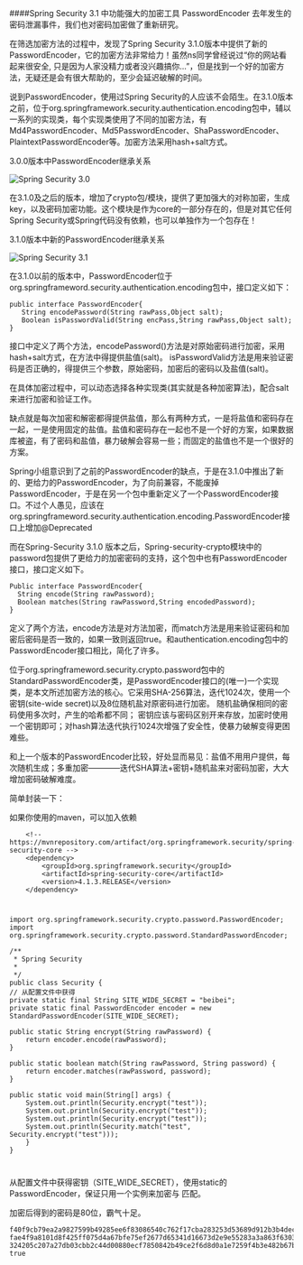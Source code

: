 ####Spring Security 3.1 中功能强大的加密工具 PasswordEncoder
去年发生的密码泄漏事件，我们也对密码加密做了重新研究。 
  
在筛选加密方法的过程中，发现了Spring Security 3.1.0版本中提供了新的PasswordEncoder，它的加密方法非常给力！虽然ns同学曾经说过“你的网站看起来很安全, 只是因为人家没精力或者没兴趣搞你...”，但是找到一个好的加密方法，无疑还是会有很大帮助的，至少会延迟破解的时间。  

说到PasswordEncoder，使用过Spring Security的人应该不会陌生。在3.1.0版本之前，位于org.springframework.security.authentication.encoding包中，辅以一系列的实现类，每个实现类使用了不同的加密方法，有Md4PasswordEncoder、Md5PasswordEncoder、ShaPasswordEncoder、PlaintextPasswordEncoder等。加密方法采用hash+salt方式。 

3.0.0版本中PasswordEncoder继承关系

![](https://github.com/silence940109/Java/blob/master/image/Security3.0.jpg "Spring Security 3.0")

在3.1.0及之后的版本，增加了crypto包/模块，提供了更加强大的对称加密，生成key，以及密码加密功能。这个模块是作为core的一部分存在的，但是对其它任何Spring Security或Spring代码没有依赖，也可以单独作为一个包存在！ 

3.1.0版本中新的PasswordEncoder继承关系 

![](https://github.com/silence940109/Java/blob/master/image/Security3.1.jpg "Spring Security 3.1")

在3.1.0以前的版本中，PasswordEncoder位于 
org.springframeword.security.authentication.encoding包中，接口定义如下： 

	public interface PasswordEncoder{  
	   String encodePassword(String rawPass,Object salt);  
	   Boolean isPasswordValid(String encPass,String rawPass,Object salt);  
	} 

接口中定义了两个方法，encodePassword()方法是对原始密码进行加密，采用hash+salt方式，在方法中得提供盐值(salt)。 isPasswordValid方法是用来验证密码是否正确的，得提供三个参数，原始密码，加密后的密码以及盐值(salt)。 

在具体加密过程中，可以动态选择各种实现类(其实就是各种加密算法)，配合salt来进行加密和验证工作。 

缺点就是每次加密和解密都得提供盐值，那么有两种方式，一是将盐值和密码存在一起，一是使用固定的盐值。盐值和密码存在一起也不是一个好的方案，如果数据库被盗，有了密码和盐值，暴力破解会容易一些；而固定的盐值也不是一个很好的方案。

Spring小组意识到了之前的PasswordEncoder的缺点，于是在3.1.0中推出了新的、更给力的PasswordEncoder，为了向前兼容，不能废掉PasswordEncoder，于是在另一个包中重新定义了一个PasswordEncoder接口。不过个人愚见，应该在org.springframeword.security.authentication.encoding.PasswordEncoder接口上增加@Deprecated 

而在Spring-Security 3.1.0 版本之后，Spring-security-crypto模块中的password包提供了更给力的加密密码的支持，这个包中也有PasswordEncoder接口，接口定义如下。

	Public interface PasswordEncoder{  
	  String encode(String rawPassword);  
	  Boolean matches(String rawPassword,String encodedPassword);  
	}  

定义了两个方法，encode方法是对方法加密，而match方法是用来验证密码和加密后密码是否一致的，如果一致则返回true。和authentication.encoding包中的PasswordEncoder接口相比，简化了许多。 

位于org.springframeword.security.crypto.password包中的 
StandardPasswordEncoder类，是PasswordEncoder接口的(唯一)一个实现类，是本文所述加密方法的核心。它采用SHA-256算法，迭代1024次，使用一个密钥(site-wide secret)以及8位随机盐对原密码进行加密。 随机盐确保相同的密码使用多次时，产生的哈希都不同； 密钥应该与密码区别开来存放，加密时使用一个密钥即可；对hash算法迭代执行1024次增强了安全性，使暴力破解变得更困难些。

和上一个版本的PasswordEncoder比较，好处显而易见：盐值不用用户提供，每次随机生成；多重加密————迭代SHA算法+密钥+随机盐来对密码加密，大大增加密码破解难度。

简单封装一下：

如果你使用的maven，可以加入依赖

		<!-- https://mvnrepository.com/artifact/org.springframework.security/spring-security-core -->
		<dependency>
			<groupId>org.springframework.security</groupId>
			<artifactId>spring-security-core</artifactId>
			<version>4.1.3.RELEASE</version>
		</dependency>

#		
	import org.springframework.security.crypto.password.PasswordEncoder;
	import org.springframework.security.crypto.password.StandardPasswordEncoder;
	
	/**
	 * Spring Security
	 *
	 */
	public class Security {
	// 从配置文件中获得
	private static final String SITE_WIDE_SECRET = "beibei";
	private static final PasswordEncoder encoder = new StandardPasswordEncoder(SITE_WIDE_SECRET);

	public static String encrypt(String rawPassword) {
		return encoder.encode(rawPassword);
	}

	public static boolean match(String rawPassword, String password) {
		return encoder.matches(rawPassword, password);
	}

	public static void main(String[] args) {
		System.out.println(Security.encrypt("test"));
		System.out.println(Security.encrypt("test"));
		System.out.println(Security.encrypt("test"));
		System.out.println(Security.match("test", Security.encrypt("test")));
		}
    }
#
从配置文件中获得密钥（SITE_WIDE_SECRET），使用static的PasswordEncoder，保证只用一个实例来加密与 
匹配。 

加密后得到的密码是80位，霸气十足。

	f40f9cb79ea2a9827599b49285ee6f83086540c762f17cba283253d53689d912b3b4decae83b0325
	fae4f9a8101d8f425ff075d4a67bfe75ef2677d65341d16673d2e9e55283a3a863f630328d173b32
	324205c207a27db03cbb2c44d00880ecf7850842b49ce2f6d8d0a1e7259f4b3e482b67b6b38faed7
	true

	
